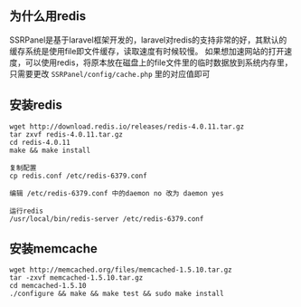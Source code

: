 ## 为什么用redis
SSRPanel是基于laravel框架开发的，laravel对redis的支持非常的好，其默认的缓存系统是使用file即文件缓存，读取速度有时候较慢。
如果想加速网站的打开速度，可以使用redis，将原本放在磁盘上的file文件里的临时数据放到系统内存里，只需要更改 `SSRPanel/config/cache.php` 里的对应值即可

## 安装redis
```
wget http://download.redis.io/releases/redis-4.0.11.tar.gz
tar zxvf redis-4.0.11.tar.gz
cd redis-4.0.11
make && make install

复制配置
cp redis.conf /etc/redis-6379.conf

编辑 /etc/redis-6379.conf 中的daemon no 改为 daemon yes

运行redis
/usr/local/bin/redis-server /etc/redis-6379.conf
```

## 安装memcache
```
wget http://memcached.org/files/memcached-1.5.10.tar.gz
tar -zxvf memcached-1.5.10.tar.gz
cd memcached-1.5.10
./configure && make && make test && sudo make install
```